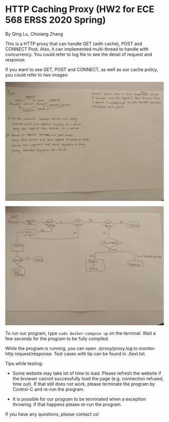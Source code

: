 # HTTP Caching Proxy (HW2 for ECE 568 ERSS 2020 Spring)

By Qing Lu, Chixiang Zhang

This is a HTTP proxy that can handle GET (with cache), POST and CONNECT Post. Also, it can implemented multi-thread to handle with concurrency.
You could refer to log file to see the detail of request and response.

If you want to see GET, POST and CONNECT, as well as our cache policy, you could refer to two images:

![get_post_connect](./get_post_connect.jpg)

![cache_policy](./cache_policy.jpg)

To run our program, type ```sudo docker-compose up``` on the terminal. Wait a few seconds for the program to be fully compiled.

While the program is running, you can open ./proxy/proxy.log to monitor http request/response. Test cases with tip can be found in ./text.txt.

Tips while testing:

- Some website may take lot of time to load. Please refresh the website if the browser cannot successfully load the page (e.g. connection refused, time out). If that still does not work, please terminate the program by Control-C and re-run the program.

- It is possible for our program to be terminated when a exception throwing. If that happens please re-run the program.

If you have any questions, please contact us!